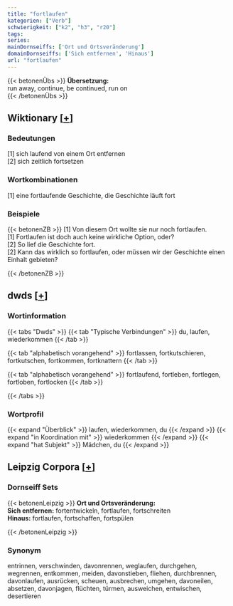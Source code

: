 ```yaml
---
title: "fortlaufen"
kategorien: ["Verb"]
schwierigkeit: ["k2", "h3", "r20"]
tags:
series:
mainDornseiffs: ['Ort und Ortsveränderung']
domainDornseiffs: ['Sich entfernen', 'Hinaus']
url: "fortlaufen"
---
```


{{< betonenÜbs >}}
**Übersetzung:**  
run away, continue, be continued, run on  
{{< /betonenÜbs >}}

## Wiktionary [[+](https://de.wiktionary.org/wiki/fortlaufen)]

### Bedeutungen
[1] sich laufend von einem Ort entfernen  
[2] sich zeitlich fortsetzen  

### Wortkombinationen
[1] eine fortlaufende Geschichte, die Geschichte läuft fort  

### Beispiele
{{< betonenZB >}}
[1] Von diesem Ort wollte sie nur noch fortlaufen.  
[1] Fortlaufen ist doch auch keine wirkliche Option, oder?  
[2] So lief die Geschichte fort.  
[2] Kann das wirklich so fortlaufen, oder müssen wir der Geschichte einen Einhalt gebieten?  

{{< /betonenZB >}}


## dwds [[+](https://www.dwds.de/wb/fortlaufen)]

### Wortinformation
{{< tabs "Dwds" >}}
{{< tab "Typische Verbindungen" >}}
du, laufen, wiederkommen
{{< /tab >}}

{{< tab "alphabetisch vorangehend" >}}
fortlassen, fortkutschieren, fortkutschen, fortkommen, fortknattern
{{< /tab >}}

{{< tab "alphabetisch vorangehend" >}}
fortlaufend, fortleben, fortlegen, fortloben, fortlocken
{{< /tab >}}

{{< /tabs >}}

### Wortprofil
{{< expand "Überblick" >}} laufen, wiederkommen, du {{< /expand >}}
{{< expand "in Koordination mit" >}} wiederkommen {{< /expand >}}
{{< expand "hat Subjekt" >}} Mädchen, du {{< /expand >}}

## Leipzig Corpora [[+](https://corpora.uni-leipzig.de/en/res?word=fortlaufen&corpusId=deu_newscrawl-public_2018)]

### Dornseiff Sets
{{< betonenLeipzig >}}
**Ort und Ortsveränderung:**  
**Sich entfernen:** fortentwickeln, fortlaufen, fortschreiten  
**Hinaus:** fortlaufen, fortschaffen, fortspülen  

{{< /betonenLeipzig >}}

### Synonym
entrinnen, verschwinden, davonrennen, weglaufen, durchgehen, wegrennen, entkommen, meiden, davonstieben, fliehen, durchbrennen, davonlaufen, ausrücken, scheuen, ausbrechen, umgehen, davoneilen, absetzen, davonjagen, flüchten, türmen, ausweichen, entwischen, desertieren

